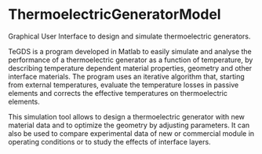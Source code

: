 # ThermoelectricGeneratorModel
Graphical User Interface to design and simulate thermoelectric generators.

TeGDS is a program developed in Matlab to easily simulate and analyse the performance of a thermoelectric generator as a function of temperature, by describing temperature dependent material properties, geometry and other interface materials. The program uses an iterative algorithm that, starting from external temperatures, evaluate the temperature losses in passive elements and corrects the effective temperatures on thermoelectric elements.

This simulation tool allows to design a thermoelectric generator with new material data and to optimize the geometry by adjusting parameters. It can also be used to compare experimental data of new or commercial module in operating conditions or to study the effects of interface layers. 
